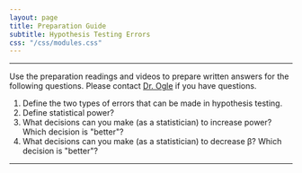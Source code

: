 ```yaml
---
layout: page
title: Preparation Guide
subtitle: Hypothesis Testing Errors
css: "/css/modules.css"
---
```


----

<div class="alert alert-warning">
Use the preparation readings and videos to prepare written answers for the following questions. Please contact <a href="mailto:dogle@northland.edu">Dr. Ogle</a> if you have questions.
</div>

1. Define the two types of errors that can be made in hypothesis testing.
1. Define statistical power?
1. What decisions can you make (as a statistician) to increase power? Which decision is "better"?
1. What decisions can you make (as a statistician) to decrease &beta;? Which decision is "better"?

----
